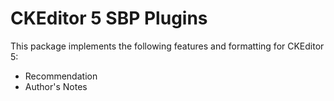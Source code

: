 CKEditor 5 SBP Plugins
======================
This package implements the following features and formatting for CKEditor 5:

- Recommendation
- Author's Notes
